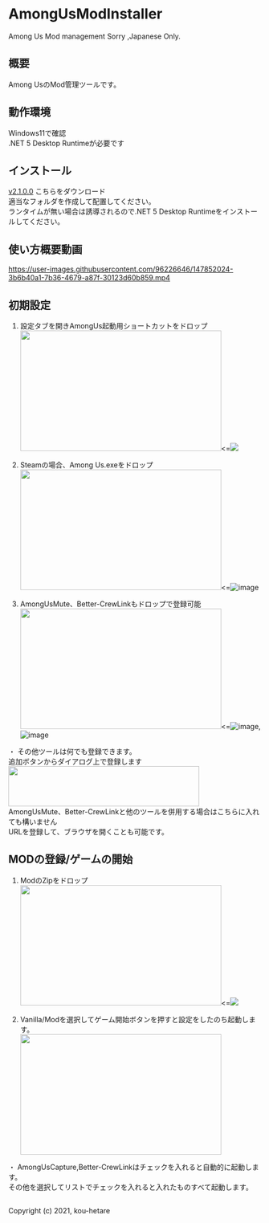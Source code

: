 # AmongUsModInstaller
Among Us Mod management
Sorry ,Japanese Only.

## 概要
Among UsのMod管理ツールです。

## 動作環境
Windows11で確認  
.NET 5 Desktop Runtimeが必要です

## インストール
 [v2.1.0.0](https://github.com/kou-hetare/ModInstaller/releases/download/V2%2C1%2C0%2C0/ModInstaller.exe)
 こちらをダウンロード  
 適当なフォルダを作成して配置してください。  
 ランタイムが無い場合は誘導されるので.NET 5 Desktop Runtimeをインストールしてください。

## 使い方概要動画  

https://user-images.githubusercontent.com/96226646/147852024-3b6b40a1-7b36-4679-a87f-30123d60b859.mp4


## 初期設定
1. 設定タブを開きAmongUs起動用ショートカットをドロップ  
<img src="https://user-images.githubusercontent.com/96226646/147822135-0f9676b6-5e99-404f-9e77-1236ab22021d.png" width="400" height="240"><=<img src="https://user-images.githubusercontent.com/96226646/147822193-328e6dc8-afda-41bf-917b-6877959aa66d.png">  

1. Steamの場合、Among Us.exeをドロップ  
<img src="https://user-images.githubusercontent.com/96226646/147822135-0f9676b6-5e99-404f-9e77-1236ab22021d.png" width="400" height="240"><=![image](https://user-images.githubusercontent.com/96226646/147822221-caecfa3a-a04a-4c82-9c5d-c77fac3a1e86.png)  

1. AmongUsMute、Better-CrewLinkもドロップで登録可能  
<img src="https://user-images.githubusercontent.com/96226646/147822135-0f9676b6-5e99-404f-9e77-1236ab22021d.png" width="400" height="240"><=![image](https://user-images.githubusercontent.com/96226646/147822255-6ae416b0-363a-42fa-8e61-03666b848509.png),![image](https://user-images.githubusercontent.com/96226646/147822277-92ceaa15-3267-488d-8657-5ccd328a943d.png)  

・ その他ツールは何でも登録できます。  
追加ボタンからダイアログ上で登録します  
    <img src="https://user-images.githubusercontent.com/96226646/147822761-77fc0d07-7118-45b7-98a9-41290563f746.png" width="380" height="80">  
AmongUsMute、Better-CrewLinkと他のツールを併用する場合はこちらに入れても構いません  
URLを登録して、ブラウザを開くことも可能です。

## MODの登録/ゲームの開始
1. ModのZipをドロップ  
<img src="https://user-images.githubusercontent.com/96226646/147822825-1505e0f6-c02e-4027-b186-151fde5a8043.png" width="400" height="240"><=<img src="https://user-images.githubusercontent.com/96226646/147822851-78e6225b-d436-4410-8263-3b592708c410.png">  

1. Vanilla/Modを選択してゲーム開始ボタンを押すと設定をしたのち起動します。  
    <img src="https://user-images.githubusercontent.com/96226646/147822966-f0cf6cc7-5e8f-4c91-b3aa-2439e5e8cebf.png" width="400" height="240"> 

・ AmongUsCapture,Better-CrewLinkはチェックを入れると自動的に起動します。  
その他を選択してリストでチェックを入れると入れたものすべて起動します。

## 
Copyright (c) 2021, kou-hetare

